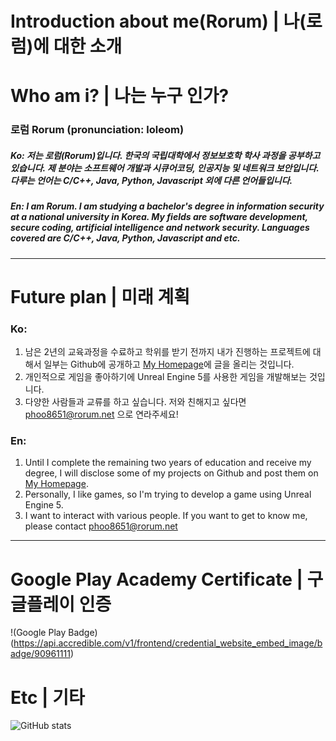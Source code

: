 Introduction about me(Rorum) | 나(로럼)에 대한 소개
==================================================

# Who am i? | 나는 누구 인가?
### 로럼 Rorum (pronunciation: loleom)
##### Ko: 저는 로럼(Rorum)입니다. 한국의 국립대학에서 정보보호학 학사 과정을 공부하고 있습니다. 제 분야는 소프트웨어 개발과 시큐어코딩, 인공지능 및 네트워크 보안입니다. 다루는 언어는 C/C++, Java, Python, Javascript 외에 다른 언어들입니다.
##### En: I am Rorum. I am studying a bachelor's degree in information security at a national university in Korea. My fields are software development, secure coding, artificial intelligence and network security. Languages covered are C/C++, Java, Python, Javascript and etc.

* * *

# Future plan | 미래 계획

### Ko:
1. 남은 2년의 교육과정을 수료하고 학위를 받기 전까지 내가 진행하는 프로젝트에 대해서 일부는 Github에 공개하고 [My Homepage](https://rorum.net)에 글을 올리는 것입니다.
2. 개인적으로 게임을 좋아하기에 Unreal Engine 5를 사용한 게임을 개발해보는 것입니다.
3. 다양한 사람들과 교류를 하고 싶습니다. 저와 친해지고 싶다면 phoo8651@rorum.net 으로 연라주세요!

### En:
1. Until I complete the remaining two years of education and receive my degree, I will disclose some of my projects on Github and post them on [My Homepage](https://rorum.net).
2. Personally, I like games, so I'm trying to develop a game using Unreal Engine 5.
3. I want to interact with various people. If you want to get to know me, please contact phoo8651@rorum.net

* * *

# Google Play Academy Certificate | 구글플레이 인증
!(Google Play Badge)(https://api.accredible.com/v1/frontend/credential_website_embed_image/badge/90961111)

# Etc | 기타
![GitHub stats](https://github-readme-stats.vercel.app/api?username=phoo8651&theme=blue-green&show_icons=true)

